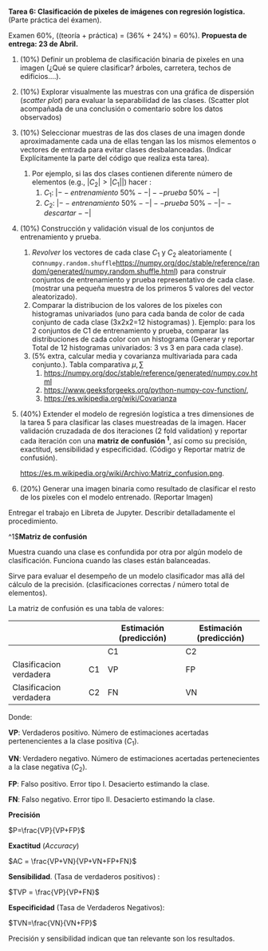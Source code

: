**Tarea 6:  Clasificación de pixeles de imágenes con regresión logística.** (Parte práctica del éxamen). 

Examen 60%, ((teoría + práctica) = (36% + 24%) = 60%). **Propuesta de entrega: 23 de Abril.**

1. (10%) Definir un problema de clasificación binaria de pixeles en una imagen (¿Qué se quiere clasificar? árboles, carretera, techos de edificios....). 

2. (10%) Explorar visualmente las muestras con una gráfica de dispersión (*scatter plot*) para evaluar la separabilidad de las clases. (Scatter plot acompañada de una conclusión o comentario sobre los datos observados) 

3. (10%) Seleccionar muestras de las dos clases de una imagen donde aproximadamente cada una de ellas tengan las los mismos elementos o vectores de entrada para evitar clases desbalanceadas. (Indicar Explícitamente la parte del código que realiza esta tarea).

   1. Por ejemplo, si las dos clases contienen diferente número de elementos (e.g., $|C_2| > |C_1|$|) hacer :
      1. $C_1 \text{: }|--entrenamiento\text{ }50\%--|--prueba\text{ }50\%--|$
      2. $C_2\text{: }|--entrenamiento\text{ }50\%--|--prueba\text{ }50\%--|--descartar--|$

4. (10%) Construcción y validación visual de los conjuntos de entrenamiento y prueba.

   1. *Revolver* los vectores de cada clase $C_1$ y $C_2$ aleatoriamente ( con```numpy.random.shuffle```https://numpy.org/doc/stable/reference/random/generated/numpy.random.shuffle.html) para construir conjuntos de entrenamiento y prueba representativo de cada clase. (mostrar una pequeña muestra de los primeros 5 valores del vector aleatorizado).
   2. Comparar la distribucion de los valores de los pixeles con  histogramas univariados (uno para cada banda de color de cada conjunto de cada clase (3x2x2=12 histogramas) ). Ejemplo: para los 2 conjuntos de C1 de entrenamiento y prueba,  comparar las distribuciones de cada color con un histograma   (Generar y reportar Total de 12 histogramas univariados: 3 vs 3 en para cada clase).
   3. (5% extra, calcular media y covarianza multivariada para cada conjunto.). Tabla comparativa $\mu, \sum$
      1. https://numpy.org/doc/stable/reference/generated/numpy.cov.html
      2. https://www.geeksforgeeks.org/python-numpy-cov-function/,
      3. https://es.wikipedia.org/wiki/Covarianza

5. (40%) Extender el modelo de regresión logística a tres dimensiones de la tarea 5 para clasificar las clases muestreadas de la imagen. Hacer validación cruzadada de dos iteraciones (2 fold validation) y reportar cada iteración con una **matriz de confusión $^1$**, así como su precisión, exactitud, sensibilidad y especificidad. (Código y Reportar matriz de confusión).

    https://es.m.wikipedia.org/wiki/Archivo:Matriz_confusion.png. 

6. (20%) Generar una imagen binaria como resultado de clasificar el resto de los pixeles con el modelo entrenado. (Reportar Imagen)

Entregar el trabajo en Libreta de Jupyter. Describir detalladamente el procedimiento.

^1$**Matriz de confusión**

Muestra cuando una clase es confundida por otra por algún modelo de clasificación. Funciona cuando las clases están balanceadas.

Sirve para evaluar el desempeño de un modelo clasificador mas allá del cálculo de la precisión. (clasificaciones correctas / número total de elementos).



La matriz de confusión es una tabla de valores:

|                          |      | Estimación  (predicción) | Estimación  (predicción) |
| ------------------------ | ---- | ------------------------ | ------------------------ |
|                          |      | C1                       | C2                       |
| Clasificacion  verdadera | C1   | VP                       | FP                       |
| Clasificacion  verdadera | C2   | FN                       | VN                       |

Donde:

**VP**: Verdaderos positivo. Número de estimaciones acertadas pertenencientes a la clase positiva ($C_1$).

**VN**: Verdadero negativo. Número de estimaciones acertadas pertenecientes a la clase negativa ($C_2$).

**FP**: Falso positivo. Error tipo I. Desacierto estimando la clase. 

**FN**: Falso negativo. Error tipo II. Desacierto estimando la clase.

**Precisión**

$P=\frac{VP}{VP+FP}$

**Exactitud**  (*Accuracy*)

$AC = \frac{VP+VN}{VP+VN+FP+FN}$

**Sensibilidad**. (Tasa de verdaderos positivos) : 

$TVP = \frac{VP}{VP+FN}$

**Especificidad** (Tasa de Verdaderos Negativos): 

$TVN=\frac{VN}{VN+FP}$

Precisión y sensibilidad indican que tan relevante son los resultados.